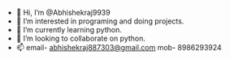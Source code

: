 - 👋 Hi, I’m @Abhishekraj9939
- 👀 I’m interested in programing and doing projects.
- 🌱 I’m currently learning python.
- 💞️ I’m looking to collaborate on python.
- 📫 email- abhishekraj887303@gmail.com
  mob- 8986293924

<!---
Abhishekraj9939/Abhishekraj9939 is a ✨ special ✨ repository because its `README.md` (this file) appears on your GitHub profile.
You can click the Preview link to take a look at your changes.
--->
